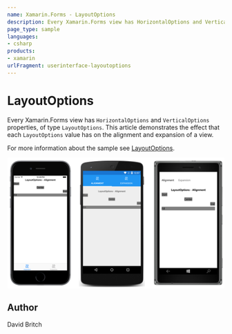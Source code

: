 ```yaml
---
name: Xamarin.Forms - LayoutOptions
description: Every Xamarin.Forms view has HorizontalOptions and VerticalOptions properties, of type LayoutOptions. This article demonstrates the effect that...
page_type: sample
languages:
- csharp
products:
- xamarin
urlFragment: userinterface-layoutoptions
---
```

# LayoutOptions

Every Xamarin.Forms view has `HorizontalOptions` and `VerticalOptions` properties, of type `LayoutOptions`. This article demonstrates the effect that each `LayoutOptions` value has on the alignment and expansion of a view.

For more information about the sample see [LayoutOptions](http://developer.xamarin.com/guides/xamarin-forms/user-interface/layouts/layout-options/).

![LayoutOptions application screenshot](Screenshots/01All.png "LayoutOptions application screenshot")

## Author

David Britch
